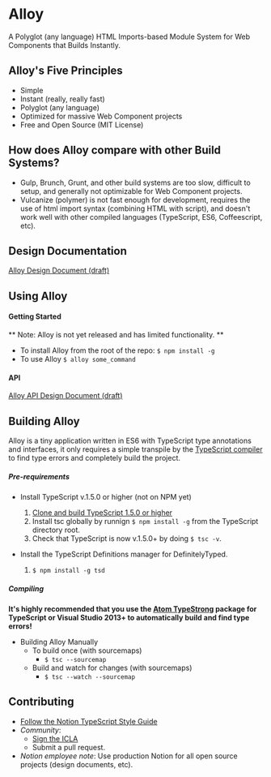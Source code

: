 # Alloy
A Polyglot (any language) HTML Imports-based Module System for Web Components that Builds Instantly.

## Alloy's Five Principles
* Simple
* Instant (really, really fast)
* Polyglot (any language)
* Optimized for massive Web Component projects
* Free and Open Source (MIT License)

## How does Alloy compare with other Build Systems?
- Gulp, Brunch, Grunt, and other build systems are too slow, difficult to setup, and generally not optimizable for Web Component projects.
- Vulcanize (polymer) is not fast enough for development, requires the use of html import syntax (combining HTML with script), and doesn't work well with other compiled languages (TypeScript, ES6, Coffeescript, etc).

## Design Documentation
[Alloy Design Document (draft)](https://www.makenotion.com/ElV9Qe54jjs81)


## Using Alloy
#### Getting Started
** Note: Alloy is not yet released and has limited functionality. **
- To install Alloy from the root of the repo:
``$ npm install -g``
- To use Alloy `$ alloy some_command`

#### API
[Alloy API Design Document (draft)](https://www.makenotion.com/IuozGZXxcVGZG)

## Building Alloy

Alloy is a tiny application written in ES6 with TypeScript type annotations and interfaces, it only requires a simple transpile by the [TypeScript compiler](https://github.com/microsoft/typescript) to find type errors and completely build the project.


##### Pre-requirements
- Install TypeScript v.1.5.0 or higher (not on NPM yet)
	1. [Clone and build TypeScript 1.5.0 or higher](https://github.com/Microsoft/typescript)
	2. Install tsc globally by runnign `$ npm install -g` from the TypeScript directory root.
	3. Check that TypeScript is now v.1.5.0+ by doing `$ tsc -v`.


- Install the TypeScript Definitions manager for DefinitelyTyped.
	1. `$ npm install -g tsd`

##### Compiling

**It's highly recommended that you use the [Atom TypeStrong](https://atom.io/packages/atom-typescript) package for TypeScript or Visual Studio 2013+ to automatically build and find type errors!**

- Building Alloy Manually
  - To build once (with sourcemaps)
	- `$ tsc --sourcemap`
  - Build and watch for changes (with sourcemaps)
	- `$ tsc --watch --sourcemap`

## Contributing
- [Follow the Notion TypeScript Style Guide](https://www.makenotion.com/orKIlzU6nOIHe)
- *Community*:
  - [Sign the ICLA](https://docs.google.com/forms/d/1GBhRzcoMD-oSkDfitPEtEEsYzvpE680X2L5tjdGmMFg/viewform)
  - Submit a pull request.
- *Notion employee note*: Use production Notion for all open source projects (design documents, etc).
